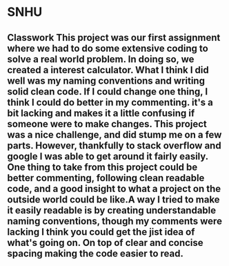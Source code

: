 # SNHU

Classwork
This project was our first assignment where we had to do some extensive coding to solve a real world problem. In doing so, we created a interest calculator. What I think I did well was my naming conventions and writing solid clean code. If I could change one thing, I think I could do better in my commenting. it's a bit lacking and makes it a little confusing if someone were to make changes. This project was a nice challenge, and did stump me on a few parts. However, thankfully to stack overflow and google I was able to get around it fairly easily. One thing to take from this project could be better commenting, following clean readable code, and a good insight to what a project on the outside world could be like.A way I tried to make it easily readable is by creating understandable naming conventions, though my comments were lacking I think you could get the jist idea of what's going on. On top of clear and concise spacing making the code easier to read.
--------------------------------------------------------------------------------------------------------------

